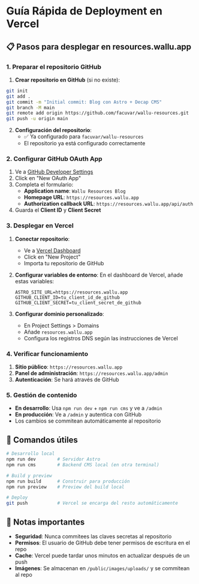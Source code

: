 # Guía Rápida de Deployment en Vercel

## 📋 Pasos para desplegar en resources.wallu.app

### 1. Preparar el repositorio GitHub

1. **Crear repositorio en GitHub** (si no existe):
```bash
git init
git add .
git commit -m "Initial commit: Blog con Astro + Decap CMS"
git branch -M main
git remote add origin https://github.com/facuvar/wallu-resources.git
git push -u origin main
```

2. **Configuración del repositorio**:
   - ✅ Ya configurado para `facuvar/wallu-resources`
   - El repositorio ya está configurado correctamente

### 2. Configurar GitHub OAuth App

1. Ve a [GitHub Developer Settings](https://github.com/settings/developers)
2. Click en "New OAuth App"
3. Completa el formulario:
   - **Application name**: `Wallu Resources Blog`
   - **Homepage URL**: `https://resources.wallu.app`
   - **Authorization callback URL**: `https://resources.wallu.app/api/auth`
4. Guarda el **Client ID** y **Client Secret**

### 3. Desplegar en Vercel

1. **Conectar repositorio**:
   - Ve a [Vercel Dashboard](https://vercel.com/dashboard)
   - Click en "New Project"
   - Importa tu repositorio de GitHub

2. **Configurar variables de entorno**:
   En el dashboard de Vercel, añade estas variables:
   ```
   ASTRO_SITE_URL=https://resources.wallu.app
   GITHUB_CLIENT_ID=tu_client_id_de_github
   GITHUB_CLIENT_SECRET=tu_client_secret_de_github
   ```

3. **Configurar dominio personalizado**:
   - En Project Settings > Domains
   - Añade `resources.wallu.app`
   - Configura los registros DNS según las instrucciones de Vercel

### 4. Verificar funcionamiento

1. **Sitio público**: `https://resources.wallu.app`
2. **Panel de administración**: `https://resources.wallu.app/admin`
3. **Autenticación**: Se hará através de GitHub

### 5. Gestión de contenido

- **En desarrollo**: Usa `npm run dev` + `npm run cms` y ve a `/admin`
- **En producción**: Ve a `/admin` y autentica con GitHub
- Los cambios se commitean automáticamente al repositorio

## 🔧 Comandos útiles

```bash
# Desarrollo local
npm run dev        # Servidor Astro
npm run cms        # Backend CMS local (en otra terminal)

# Build y preview
npm run build      # Construir para producción
npm run preview    # Preview del build local

# Deploy
git push           # Vercel se encarga del resto automáticamente
```

## 🚨 Notas importantes

- **Seguridad**: Nunca commitees las claves secretas al repositorio
- **Permisos**: El usuario de GitHub debe tener permisos de escritura en el repo
- **Cache**: Vercel puede tardar unos minutos en actualizar después de un push
- **Imágenes**: Se almacenan en `/public/images/uploads/` y se commitean al repo
